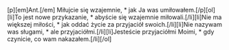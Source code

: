 [p][em]Ant.[/em] Miłujcie się wzajemnie, * jak Ja was umiłowałem.[/p][ol][li]To jest nowe przykazanie, * abyście się wzajemnie miłowali.[/li][li]Nie ma większej miłości, * jak oddać życie za przyjaciół swoich.[/li][li]Nie nazywam was sługami, * ale przyjaciółmi.[/li][li]Jesteście przyjaciółmi Moimi, * gdy czynicie, co wam nakazałem.[/li][/ol]